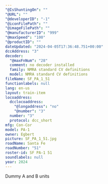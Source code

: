 ```yaml
---
"@IsShuntingOn": ""
"@URL": ""
"@developerID": "-1"
"@iconFilePath": ""
"@imageFilePath": ""
"@manufacturerID": "999"
"@maxSpeed": "100"
"@productID": ""
dateUpdated: "2024-04-05T17:36:48.751+00:00"
dccAddress: "3"
decoder:
  "@maxFnNum": "28"
  comment: no decoder installed
  family: NMRA standard CV definitions
  model: NMRA standard CV definitions
fileName: SF_PA_1_51
functionlabels: null
lang: en-us
layout: train-item
locoaddress:
  dcclocoaddress:
    "@longaddress": "no"
    "@number": "3"
  number: "3"
  protocol: dcc_short
mfg: Con-Cor
model: PA-1
owner: Egbert
picture: SF_PA_1_51.jpg
roadName: Santa Fe
roadNumber: "51"
roster-id: SF PA-1 51
soundlabels: null
year: 2024
---
```


Dummy A and B units
